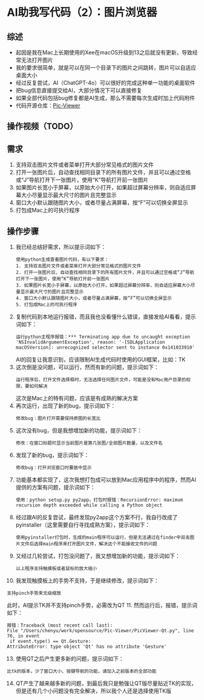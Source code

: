 # AI助我写代码（2）：图片浏览器

## 综述

* 起因是我在Mac上长期使用的Xee在macOS升级到13之后就没有更新，导致经常无法打开图片
* 我的要求很简单，就是可以在同一个目录下的图片之间跳转，图片可以自适应桌面大小
* 经过反复尝试，AI（ChatGPT-4o）可以很好的完成这种单一功能的桌面软件
* 把bug信息直接提交给AI，大部分情况下可以直接修复
* 如果全部代码包括bug修复都是AI生成，那么不需要每次生成时加上代码附件
* 代码开源仓库：[Pic-Viewer](https://github.com/winglight/Pic-Viewer)

## 操作视频（TODO）

## 需求
1. 支持双击图片文件或者菜单打开大部分常见格式的图片文件
2. 打开一张图片后，自动查找相同目录下的所有图片文件，并且可以通过空格或“J”导航打开下一张图片，使用“K”导航打开前一张图片
3. 如果图片长宽小于屏幕，以原始大小打开，如果超过屏幕分辨率，则自适应屏幕大小尽量显示最大尺寸的图片且完整显示
4. 窗口大小默认跟随图片大小，或者尽量占满屏幕，按“F”可以切换全屏显示
5. 打包成Mac上的可执行程序
   
## 操作步骤

1. 我已经总结好需求，所以提示词如下：
   ```
   使用python生成查看图片代码，有以下要求：
   1. 支持双击图片文件或者菜单打开大部分常见格式的图片文件
   2. 打开一张图片后，自动查找相同目录下的所有图片文件，并且可以通过空格或“J”导航打开下一张图片，使用“K”导航打开前一张图片
   3. 如果图片长宽小于屏幕，以原始大小打开，如果超过屏幕分辨率，则自适应屏幕大小尽量显示最大尺寸的图片且完整显示
   4. 窗口大小默认跟随图片大小，或者尽量占满屏幕，按“F”可以切换全屏显示
   5. 打包成Mac上的可执行程序
   ```
2. 复制代码到本地运行报错，而且我也没看懂什么错误，直接发给AI看看，提示词如下：
   ```
   运行python主程序报错：*** Terminating app due to uncaught exception 'NSInvalidArgumentException', reason: '-[SDLApplication macOSVersion]: unrecognized selector sent to instance 0x141033910'
   ```
   AI的回复让我意识到，应该限制AI生成代码时使用的GUI框架，比如：TK
3. 这次倒是没问题，可以运行，然而有新的问题，提示词如下：
   ```
   运行程序后，打开文件选择框时，无法选择任何图片文件，可能是没有Mac用户目录的权限，要如何解决
   ```
   这次是Mac上的特有问题，应该是有成熟的解决方案
4. 再次运行，出现了新的bug，提示词如下：
   ```
   修改bug：图片打开需要保持原图的长宽比
   ```
5. 这次没有bug，但是我想增加新的功能，提示词如下：
   ```
   修改：在窗口标题栏显示当前图片是第几张图/全部图片数量，以及文件名
   ```
6. 发现了新的bug，提示词如下：
   ```
   修改bug：打开浏览窗口时要居中显示
   ```
7. 功能基本都实现了，这次我想打包成可以放到Mac应用程序中的程序，然而AI提供的方案有问题，提示词如下：
   ```
   使用：python setup.py py2app，打包时报错：RecursionError: maximum recursion depth exceeded while calling a Python object
   ```
8. 经过跟AI的反复尝试，最终发现py2app这个方案不行，我自行改成了pyinstaller（这里需要自行寻找成熟方案），提示词如下：
   ```
   使用pyinstaller打包时，生成的main程序可以运行，但是无法通过在finder中双击图片文件后选择main程序来打开图片文件，解决这个不能接收文件的问题
   ```
9. 又经过几轮尝试，打包没问题了，我又想增加新的功能，提示词如下：
   ```
   以上程序支持触摸板或者鼠标的放大缩小
   ```
10. 我发现触摸板上的手势不支持，于是继续修改，提示词如下：
   ```
   支持pinch手势来无级缩放
   ```
   此时，AI提示TK并不支持pinch手势，必需改为QT
11. 然而运行后，报错，提示词如下：
   ```
   报错：Traceback (most recent call last):
  File "/Users/chenyu/work/opensource/Pic-Viewer/PicViewer-Qt.py", line 76, in event
    if event.type() == Qt.Gesture:
   AttributeError: type object 'Qt' has no attribute 'Gesture'
   ```
13. 使用QT之后产生更多新的问题，提示词如下：
   ```
   比tk的版本，少了窗口大小、按键导航的功能，请加入之前版本的全部功能
   ```
14. QT产生了越来越多新的问题，到最后我只是勉强让QT版尽量贴近TK的实现，但是还有几个小问题没有完全解决，所以我个人还是选择使用TK版